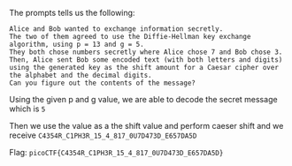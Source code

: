 The prompts tells us the following:

```
Alice and Bob wanted to exchange information secretly. 
The two of them agreed to use the Diffie-Hellman key exchange algorithm, using p = 13 and g = 5. 
They both chose numbers secretly where Alice chose 7 and Bob chose 3. 
Then, Alice sent Bob some encoded text (with both letters and digits) 
using the generated key as the shift amount for a Caesar cipher over the alphabet and the decimal digits. 
Can you figure out the contents of the message?
```

Using the given p and g value, we are able to decode the secret message which is `5` 

Then we use the value as a the shift value and perform caeser shift and we receive `C4354R_C1PH3R_15_4_817_0U7D473D_E657DA5D`

Flag: `picoCTF{C4354R_C1PH3R_15_4_817_0U7D473D_E657DA5D}`